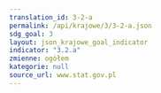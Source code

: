 ```yaml
---
translation_id: 3-2-a
permalink: /api/krajowe/3/3-2-a.json
sdg_goal: 3
layout: json_krajowe_goal_indicator
indicator: "3.2.a"
zmienne: ogółem
kategorie: null
source_url: www.stat.gov.pl
---
```

